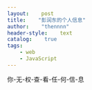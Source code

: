 ```yaml
---
layout:    post
title:    "彭润东的个人信息"
author:    "thennnn"
header-style:    text
catalog:    true
tags:
    - web
    - JavaScript
---
```


你-无-权-查-看-任-何-信-息

